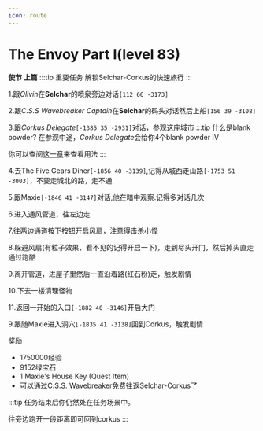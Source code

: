 ```yaml
---
icon: route
---
```


# The Envoy Part I(level 83)
**使节 上篇**
:::tip 重要任务
解锁Selchar-Corkus的快速旅行
:::

1.跟*Olivin*在**Selchar**的喷泉旁边对话`[112 66 -3173]`

2.跟*C.S.S Wavebreaker Captain*在**Selchar**的码头对话然后上船`[156 39 -3108]`

3.跟*Corkus Delegate*`[-1385 35 -2931]`对话，参观这座城市
:::tip 什么是blank powder?
在参观中途，*Corkus Delegate*会给你4个blank powder IV

你可以查阅[这一章](/WynncraftCNguide/guide/basesystem/powder.html)来查看用法
:::

4.去The Five Gears Diner`[-1856 40 -3139]`,记得从城西走山路`[-1753 51 -3003]`，不要走城北的路，走不通

5.跟Maxie`[-1846 41 -3147]`对话,他在暗中观察.记得多对话几次

6.进入通风管道，往左边走

7.往两边通道按下按钮开启风扇，注意得击杀小怪

8.躲避风扇(有粒子效果，看不见的记得开启一下)，走到尽头开门，然后掉头直走通过跑酷

9.离开管道，进屋子里然后一直沿着路(红石粉)走，触发剧情

10.下去一楼清理怪物

11.返回一开始的入口`[-1882 40 -3146]`开启大门

9.跟随Maxie进入洞穴`[-1835 41 -3138]`回到Corkus，触发剧情

奖励
+ 1750000经验
+ 9152绿宝石
+ 1 Maxie's House Key (Quest Item)
+ 可以通过C.S.S. Wavebreaker免费往返Selchar-Corkus了

:::tip 
任务结束后你仍然处在任务场景中。

往旁边跑开一段距离即可回到corkus
:::

